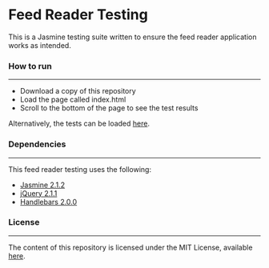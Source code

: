 # Feed Reader Testing

This is a Jasmine testing suite written to ensure the feed reader application works as intended.

### How to run
---
* Download a copy of this repository
* Load the page called index.html
* Scroll to the bottom of the page to see the test results

Alternatively, the tests can be loaded [here](https://eryhM.github.io/feed-reader-testing/).

### Dependencies
---
This feed reader testing uses the following:
* [Jasmine 2.1.2](https://jasmine.github.io/2.1/introduction)
* [jQuery 2.1.1](http://jquery.com/download/)
* [Handlebars 2.0.0](http://handlebarsjs.com/)

### License
---
The content of this repository is licensed under the MIT License, available [here](https://eryhM.github.io/feed-reader-testing/blob/master/LICENSE).